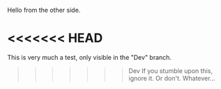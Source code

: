 Hello from the other side.

<<<<<<< HEAD
=======
This is very much a test, only visible in the "Dev" branch.

>>>>>>> Dev
If you stumble upon this, ignore it. Or don't. Whatever...